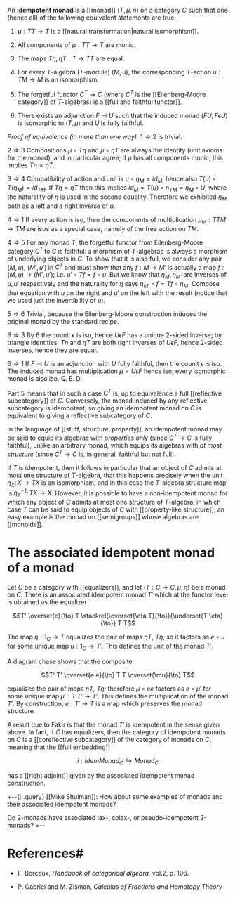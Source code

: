 An __idempotent monad__  is a [[monad]] $(T,\mu,\eta)$ on a category $C$ such that one (hence all) of the following equivalent statements are true:

1. $\mu: T T \to T$ is a [[natural transformation|natural isomorphism]]. 

1. All components of $\mu: T T \to T$ are monic.

1. The maps $T\eta, \eta T: T \to T T$ are equal. 

1. For every $T$-algebra ($T$-module)
$(M,u)$, the corresponding $T$-action $u: T M \to M$ is an isomorphism.

1. The forgetful functor $C^T \to C$ (where $C^T$ is the [[Eilenberg-Moore category]] of $T$-algebras) is a [[full and faithful functor]].

1. There exists an adjunction $F\dashv U$ such that the induced monad $(FU, F\epsilon U)$ is isomorphic to $(T,\mu)$ and $U$ is fully faithful. 

_Proof of equivalence (in more than one way)._  $1\Rightarrow 2$ is trivial.

$2\Rightarrow 3$ Compositions $\mu\circ T\eta$ and $\mu\circ\eta T$ are always the identity (unit axioms for the monad), and in particular agree; if $\mu$ has all components monic, this implies $T\eta = \eta T$. 

$3\Rightarrow 4$ Compatibility of action and unit is $u \circ \eta_M = id_M$, hence also $T(u)\circ T(\eta_M) = id_{T M}$. If $T\eta = \eta T$ then this 
implies $id_M = T(u)\circ \eta_{T M} = \eta_M\circ U$, where the naturality of $\eta$ is used in the second equality. Therefore we exhibited $\eta_M$ both as a left and a right inverse of $u$. 

$4\Rightarrow 1$ If every action is iso, then the components of multiplication $\mu_M : TTM\to TM$ are isos as a special case, namely of the free action on $TM$. 

$4\Rightarrow 5$ For any monad $T$, the forgetful functor from Eilenberg-Moore category $C^T$ to $C$ is faithful: a morphism of $T$-algebras is always a morphism of underlying objects in $C$. To show that it is also full, we consider any pair $(M,u)$, $(M',u')$ in $C^T$ 
and must show that any $f: M\to M'$ is actually 
a map $f : (M,u)\to (M',u')$; i.e. $u'\circ Tf = f\circ u$. But we know that $\eta_M, \eta_{M'}$ are inverses of $u,u'$ respectively and 
the naturality for $\eta$ says $\eta_{M'}\circ f = Tf \circ \eta_M$. Compose that equation with $u$ on the right and $u'$ on the left with the result (notice that we used just the invertibility of $u$).  

$5\Rightarrow 6$ Trivial, because the Eilenberg-Moore construction induces the original monad by the standard recipe. 

$6\Rightarrow 3$ By $6$ the counit $\epsilon$ is iso, hence $U\epsilon F$ has a unique 2-sided inverse; by triangle identities, $T\eta$ and $\eta T$ are both right inverses of $U\epsilon F$, hence 2-sided inverses, hence they are equal.

$6\Rightarrow 1$ If $F\dashv U$ is an adjunction with $U$ fully faithful, 
then the counit $\epsilon$ is iso. The induced monad has multiplication 
$\mu = U\epsilon F$ hence iso; every isomorphic monad is also iso. Q. E. D. 

Part 5 means that in such a case $C^T$ is, up to equivalence a full [[reflective subcategory]] of $C$.  Conversely, the monad induced by any reflective subcategory is idempotent, so giving an idempotent monad on $C$ is equivalent to giving a reflective subcategory of $C$.

In the language of [[stuff, structure, property]], an idempotent monad may be said to equip its algebras with _properties only_ (since $C^T\to C$ is fully faithful), unlike an arbitrary monad, which equips its algebras with _at most structure_ (since $C^T\to C$ is, in general, faithful but not full).

If $T$ is idempotent, then it follows in particular that an object of $C$ admits at most one structure of $T$-algebra, that this happens precisely when the  unit $\eta_X\colon X\to T X$ is an isomorphism, and in this case the $T$-algebra structure map is $\eta_X^{-1}\colon T X \to X$.  However, it is possible to have a non-idempotent monad for which any object of $C$ admits at most one structure of $T$-algebra, in which case $T$ can be said to equip objects of $C$ with [[property-like structure]]; an easy example is the monad on [[semigroups]] whose algebras are [[monoids]].


# The associated idempotent monad of a monad # 

Let $C$ be a category with [[equalizers]], and let $(T: C \to C, \mu, \eta)$ be a monad on $C$. There is an associated idempotent monad $T'$ which at the functor level is obtained as the equalizer 

$$T' \overset{e}{\to} T \stackrel{\overset{\eta T}{\to}}{\underset{T \eta}{\to}} T T$$ 

The map $\eta: 1_C \to T$ equalizes the pair of maps $\eta T$, $T \eta$, so it factors as $e \circ u$ for some unique map $u: 1_C \to T'$. This defines the unit of the monad $T'$. 

A diagram chase shows that the composite 

$$T' T' \overset{e e}{\to} T T \overset{\mu}{\to} T$$ 

equalizes the pair of maps $\eta T$, $T \eta$; therefore $\mu \circ e e$ factors as $e \circ \mu'$ for some unique map $\mu': T' T' \to T'$. This defines the multiplication of the monad $T'$. By construction, $e: T' \to T$ is a map which preserves the monad structure. 

A result due to Fakir is that the monad $T'$ is idempotent in the sense given above. In fact, if $C$ has equalizers, then the category of idempotent monads on $C$ is a [[coreflective subcategory]] of the category of monads on $C$, meaning that the [[full embedding]] 

$$i: IdemMonad_C \hookrightarrow Monad_C$$ 

has a [[right adjoint]] given by the associated idempotent monad construction. 
 
+--{: .query}
[[Mike Shulman]]: How about some examples of monads and their associated idempotent monads?

Do 2-monads have associated lax-, colax-, or pseudo-idempotent 2-monads?
=--
 

# References#

* F. Borceux, _Handbook of categorical algebra_, vol.2, p. 196.

* P. Gabriel and M. Zisman, _Calculus of Fractions and Homotopy Theory_
